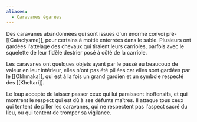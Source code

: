 ```yaml
---
aliases:
  - Caravanes égarées
---
```

Des caravanes abandonnées qui sont issues d'un énorme convoi pré-[[Cataclysme]], pour certains à moitié enterrées dans le sable. Plusieurs ont gardées l'attelage des chevaux qui tiraient leurs carrioles, parfois avec le squelette de leur fidèle destrier posé à côté de la carriole.

Les caravanes ont quelques objets ayant par le passé eu beaucoup de valeur en leur intérieur, elles n'ont pas été pillées car elles sont gardées par le [[Okhmaka]], qui est à la fois un grand gardien et un symbole respecté des [[Kheltari]].

Le loup accepte de laisser passer ceux qui lui paraissent inoffensifs, et qui montrent le respect qui est dû à ses défunts maîtres. Il attaque tous ceux qui tentent de piller les caravanes, qui ne respectent pas l'aspect sacré du lieu, ou qui tentent de tromper sa vigilance.